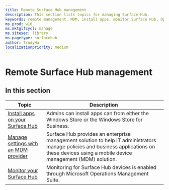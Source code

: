 ```yaml
---
title: Remote Surface Hub management
description: This section lists topics for managing Surface Hub.
keywords: remote management, MDM, install apps, monitor Surface Hub, Operations Management Suite, OMS
ms.prod: w10
ms.mktglfcycl: manage
ms.sitesec: library
ms.pagetype: surfacehub
author: TrudyHa
localizationpriority: medium
---
```


# Remote Surface Hub management

## In this section

|Topic | Description|
| ------ | --------------- |
| [Install apps on your Surface Hub]( https://technet.microsoft.com/itpro/surface-hub/install-apps-on-surface-hub) | Admins can install apps can from either the Windows Store or the Windows Store for Business.|
| [Manage settings with an MDM provider]( https://technet.microsoft.com/itpro/surface-hub/manage-settings-with-mdm-for-surface-hub) | Surface Hub provides an enterprise management solution to help IT administrators manage policies and business applications on these devices using a mobile device management (MDM) solution.|
| [Monitor your Surface Hub]( https://technet.microsoft.com/itpro/surface-hub/monitor-surface-hub) | Monitoring for Surface Hub devices is enabled through Microsoft Operations Management Suite.|
